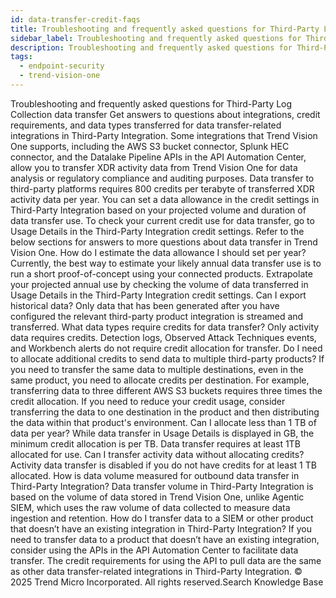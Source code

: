 ```yaml
---
id: data-transfer-credit-faqs
title: Troubleshooting and frequently asked questions for Third-Party Log Collection data transfer
sidebar_label: Troubleshooting and frequently asked questions for Third-Party Log Collection data transfer
description: Troubleshooting and frequently asked questions for Third-Party Log Collection data transfer
tags:
  - endpoint-security
  - trend-vision-one
---
```


 Troubleshooting and frequently asked questions for Third-Party Log Collection data transfer Get answers to questions about integrations, credit requirements, and data types transferred for data transfer-related integrations in Third-Party Integration. Some integrations that Trend Vision One supports, including the AWS S3 bucket connector, Splunk HEC connector, and the Datalake Pipeline APIs in the API Automation Center, allow you to transfer XDR activity data from Trend Vision One for data analysis or regulatory compliance and auditing purposes. Data transfer to third-party platforms requires 800 credits per terabyte of transferred XDR activity data per year. You can set a data allowance in the credit settings in Third-Party Integration based on your projected volume and duration of data transfer use. To check your current credit use for data transfer, go to Usage Details in the Third-Party Integration credit settings. Refer to the below sections for answers to more questions about data transfer in Trend Vision One. How do I estimate the data allowance I should set per year? Currently, the best way to estimate your likely annual data transfer use is to run a short proof-of-concept using your connected products. Extrapolate your projected annual use by checking the volume of data transferred in Usage Details in the Third-Party Integration credit settings. Can I export historical data? Only data that has been generated after you have configured the relevant third-party product integration is streamed and transferred. What data types require credits for data transfer? Only activity data requires credits. Detection logs, Observed Attack Techniques events, and Workbench alerts do not require credit allocation for transfer. Do I need to allocate additional credits to send data to multiple third-party products? If you need to transfer the same data to multiple destinations, even in the same product, you need to allocate credits per destination. For example, transferring data to three different AWS S3 buckets requires three times the credit allocation. If you need to reduce your credit usage, consider transferring the data to one destination in the product and then distributing the data within that product's environment. Can I allocate less than 1 TB of data per year? While data transfer in Usage Details is displayed in GB, the minimum credit allocation is per TB. Data transfer requires at least 1TB allocated for use. Can I transfer activity data without allocating credits? Activity data transfer is disabled if you do not have credits for at least 1 TB allocated. How is data volume measured for outbound data transfer in Third-Party Integration? Data transfer volume in Third-Party Integration is based on the volume of data stored in Trend Vision One, unlike Agentic SIEM, which uses the raw volume of data collected to measure data ingestion and retention. How do I transfer data to a SIEM or other product that doesn’t have an existing integration in Third-Party Integration? If you need to transfer data to a product that doesn’t have an existing integration, consider using the APIs in the API Automation Center to facilitate data transfer. The credit requirements for using the API to pull data are the same as other data transfer-related integrations in Third-Party Integration. © 2025 Trend Micro Incorporated. All rights reserved.Search Knowledge Base